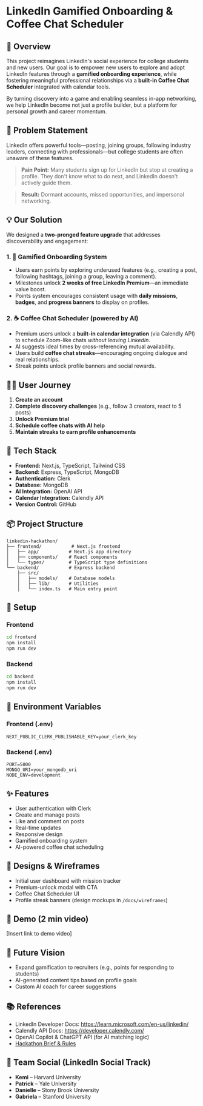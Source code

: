 # LinkedIn Gamified Onboarding & Coffee Chat Scheduler

## 🚀 Overview

This project reimagines LinkedIn's social experience for college students and new users. Our goal is to empower new users to explore and adopt LinkedIn features through a **gamified onboarding experience**, while fostering meaningful professional relationships via a **built-in Coffee Chat Scheduler** integrated with calendar tools.

By turning discovery into a game and enabling seamless in-app networking, we help LinkedIn become not just a profile builder, but a platform for personal growth and career momentum.

## 🎯 Problem Statement

LinkedIn offers powerful tools—posting, joining groups, following industry leaders, connecting with professionals—but college students are often unaware of these features.

> **Pain Point:** Many students sign up for LinkedIn but stop at creating a profile. They don't know what to do next, and LinkedIn doesn't actively guide them.

> **Result:** Dormant accounts, missed opportunities, and impersonal networking.

## 💡 Our Solution

We designed a **two-pronged feature upgrade** that addresses discoverability and engagement:

### 1. 🌟 Gamified Onboarding System
- Users earn points by exploring underused features (e.g., creating a post, following hashtags, joining a group, leaving a comment).
- Milestones unlock **2 weeks of free LinkedIn Premium**—an immediate value boost.
- Points system encourages consistent usage with **daily missions**, **badges**, and **progress banners** to display on profiles.

### 2. ☕ Coffee Chat Scheduler (powered by AI)
- Premium users unlock a **built-in calendar integration** (via Calendly API) to schedule Zoom-like chats *without leaving LinkedIn*.
- AI suggests ideal times by cross-referencing mutual availability.
- Users build **coffee chat streaks**—encouraging ongoing dialogue and real relationships.
- Streak points unlock profile banners and social rewards.

## 🧑‍💻 User Journey

1. **Create an account**
2. **Complete discovery challenges** (e.g., follow 3 creators, react to 5 posts)
3. **Unlock Premium trial**
4. **Schedule coffee chats with AI help**
5. **Maintain streaks to earn profile enhancements**

## 🧪 Tech Stack

- **Frontend:** Next.js, TypeScript, Tailwind CSS
- **Backend:** Express, TypeScript, MongoDB
- **Authentication:** Clerk
- **Database:** MongoDB
- **AI Integration:** OpenAI API
- **Calendar Integration:** Calendly API
- **Version Control:** GitHub

## 📦 Project Structure

```
linkedin-hackathon/
├── frontend/           # Next.js frontend
│   ├── app/           # Next.js app directory
│   ├── components/    # React components
│   └── types/         # TypeScript type definitions
└── backend/           # Express backend
    ├── src/
    │   ├── models/    # Database models
    │   ├── lib/       # Utilities
    │   └── index.ts   # Main entry point
```

## 🚀 Setup

### Frontend
```bash
cd frontend
npm install
npm run dev
```

### Backend
```bash
cd backend
npm install
npm run dev
```

## 🔑 Environment Variables

### Frontend (.env)
```
NEXT_PUBLIC_CLERK_PUBLISHABLE_KEY=your_clerk_key
```

### Backend (.env)
```
PORT=5000
MONGO_URI=your_mongodb_uri
NODE_ENV=development
```

## ✨ Features
- User authentication with Clerk
- Create and manage posts
- Like and comment on posts
- Real-time updates
- Responsive design
- Gamified onboarding system
- AI-powered coffee chat scheduling

## 🎨 Designs & Wireframes

- Initial user dashboard with mission tracker
- Premium-unlock modal with CTA
- Coffee Chat Scheduler UI
- Profile streak banners (design mockups in `/docs/wireframes`)

## 🎥 Demo (2 min video)
[Insert link to demo video]

## 🔮 Future Vision

- Expand gamification to recruiters (e.g., points for responding to students)
- AI-generated content tips based on profile goals
- Custom AI coach for career suggestions

## 📚 References

- LinkedIn Developer Docs: https://learn.microsoft.com/en-us/linkedin/
- Calendly API Docs: https://developer.calendly.com/
- OpenAI Copilot & ChatGPT API (for AI matching logic)
- [Hackathon Brief & Rules](/docs/2025%20Hackathon%20-%20LinkedIn%20Possibilities%20in%20Tech.pdf)

## 🙌 Team Social (LinkedIn Social Track)
- **Kemi** – Harvard University
- **Patrick** – Yale University
- **Danielle** – Stony Brook University
- **Gabriela** – Stanford University
